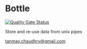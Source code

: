 # Bottle

[![Quality Gate Status](https://sonarcloud.io/api/project_badges/measure?project=tchaudhry91_bottle&metric=alert_status)](https://sonarcloud.io/dashboard?id=tchaudhry91_bottle)

Store and re-use data from unix pipes

tanmay.chaudhry@gmail.com

